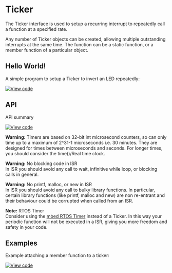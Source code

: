 # Ticker

The Ticker interface is used to setup a recurring interrupt to repeatedly call a function at a specified rate.

Any number of Ticker objects can be created, allowing multiple outstanding interrupts at the same time. The function can be a static function, or a member function of a particular object.

## Hello World!

A simple program to setup a Ticker to invert an LED repeatedly:

[![View code](https://www.mbed.com/embed/?url=https://developer.mbed.org/users/mbed_official/code/Ticker_HelloWorld/)](https://developer.mbed.org/users/mbed_official/code/Ticker_HelloWorld/file/5014bf742e9b/main.cpp) 

## API

API summary

[![View code](https://www.mbed.com/embed/?type=library)](https://developer.mbed.org/users/mbed_official/code/mbed/docs/tip/classmbed_1_1Ticker.html) 

<span class="warnings">**Warning:** Timers are based on 32-bit int microsecond counters, so can only time up to a maximum of 2^31-1 microseconds i.e. 30 minutes. They are designed for times between microseconds and seconds. For longer times, you should consider the time()/Real time clock. </span> 

<span class="warnings">**Warning:** No blocking code in ISR </br>In ISR you should avoid any call to wait, infinitive while loop, or blocking calls in general. </span> 

<span class="warnings">**Warning:** No printf, malloc, or new in ISR </br>In ISR you should avoid any call to bulky library functions. In particular, certain library functions (like printf, malloc and new) are non re-entrant and their behaviour could be corrupted when called from an ISR. </span> 

<span class="notes">**Note:** RTOS Timer </br> Consider using the [mbed RTOS Timer](../RTOS/mbed_RTOS.md) instead of a Ticker. In this way your periodic function will not be executed in a ISR, giving you more freedom and safety in your code. </span>

## Examples

Example attaching a member function to a ticker: 

[![View code](https://www.mbed.com/embed/?url=https://developer.mbed.org/users/mbed_official/code/Ticker_Example/)](https://developer.mbed.org/users/mbed_official/code/Ticker_Example/file/14eb5da7a9a3/main.cpp) 
